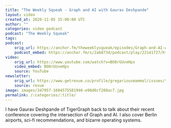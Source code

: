 ```yaml
---
title: "The Weekly Squeak - Graph and AI with Gaurav Deshpande"
layout: video
created_at: 2020-11-05 15:00:00 UTC
author: ""
categories: video podcast
podcast: "The Weekly Squeak"
tags: 
podcast:
    orig_url: https://anchor.fm/theweeklysqueak/episodes/Graph-and-AI-with-Gaurav-Deshpande-em27av
    podcast_embed: https://anchor.fm/s/2ab8734/podcast/play/22141727/https%3A%2F%2Fd3ctxlq1ktw2nl.cloudfront.net%2Fstaging%2F2020-10-5%2F551f5397-281d-a3cc-5b83-0919add81f1a.mp3
video:
    orig_url: https://www.youtube.com/watch?v=BO8rGUveHps
    video_embed: BO8rGUveHps
    source: YouTube
newsletter:
    orig_url: https://www.getrevue.co/profile/gregariousmammal/issues/the-weekly-squeak-the-intersection-of-graph-and-ai-with-gaurav-deshpande-289490
    source: revue   
image: images/347957-1604575581946-e96d6cf288ac7.jpg
permalink: /:categories/:title/
---
```


I have Gaurav Deshpande of TigerGraph back to talk about their recent conference covering the intersection of Graph and AI. I also cover Berlin airports, sci-fi recommendations, and bizarre operating systems.
